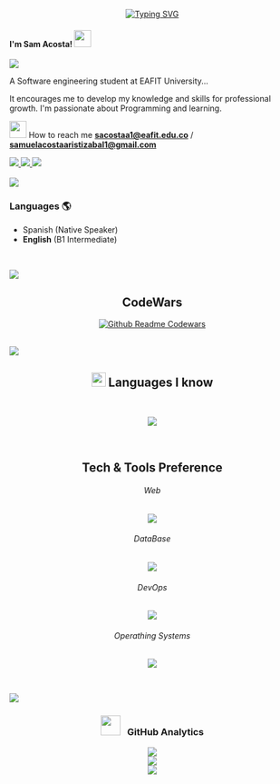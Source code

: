 <div align="center">
  
[![Typing SVG](https://readme-typing-svg.herokuapp.com?font=Fira+Code&pause=1000&width=435&lines=Hello%2C+welcome+to+my+Github+page;I'm+Sam;I'm+software+engineering)](https://git.io/typing-svg)


</div>

#### I'm Sam Acosta! <img src="https://media.giphy.com/media/hvRJCLFzcasrR4ia7z/giphy.gif" width="30px">
[![](https://visitcount.itsvg.in/api?id=itssam0&icon=0&color=0)](https://visitcount.itsvg.in)

A Software engineering student at EAFIT University...                     

It encourages me to develop my
knowledge and skills for
professional growth. I'm passionate about
Programming and learning.

 <img src="https://cultofthepartyparrot.com/parrots/hd/60fpsparrot.gif" width="30" height="30"/>  How to reach me **sacostaa1@eafit.edu.co** / **samuelacostaaristizabal1@gmail.com**

<div align="center">



</div>

  <a href="#">
    <img src="https://skillicons.dev/icons?i=discord" />
  </a>
  <a href="https://www.instagram.com/sam.acos?utm_source=ig_web_button_share_sheet&igsh=ZDNlZDc0MzIxNw==">
    <img src="https://skillicons.dev/icons?i=instagram" />
  </a>
  <a href="https://www.linkedin.com/in/samuel-acosta-aristiz%C3%A1bal-a71b6324b/">
    <img src="https://skillicons.dev/icons?i=linkedin" />
  </a>


<br>
<br>
<img src="https://user-images.githubusercontent.com/73097560/115834477-dbab4500-a447-11eb-908a-139a6edaec5c.gif">

### Languages 🌎
- Spanish (Native Speaker)
- **English** (B1 Intermediate)

<br>

<img src="https://user-images.githubusercontent.com/73097560/115834477-dbab4500-a447-11eb-908a-139a6edaec5c.gif"><br>

<div align="center">
<h2>CodeWars</h2>
 </div>
 
<div align="center">
  <a href="https://www.codewars.com/users/itssam0">
    <img src="https://codewars-stats-ignacio-cuadra.vercel.app/?username=itssam0&theme=dark" alt="Github Readme Codewars" />
  </a>
</div>

<br>

<img src="https://user-images.githubusercontent.com/73097560/115834477-dbab4500-a447-11eb-908a-139a6edaec5c.gif"><br>

<div align="center">
<h2><img src="https://media2.giphy.com/media/QssGEmpkyEOhBCb7e1/giphy.gif?cid=ecf05e47a0n3gi1bfqntqmob8g9aid1oyj2wr3ds3mg700bl&rid=giphy.gif" width ="25"> Languages I know</h2>
 </div>
 <br>
<p align="center">
  <a href="">
    <img src="https://skillicons.dev/icons?i=c,cs,cpp,,js,ts,,py,php,r" />
  </a>
</p>
<br>

<div align="center">
<h2>Tech & Tools Preference</h2>
 </div>
 
 <div align="center">
<h6>Web</h6>
 </div>
 
 <p align="center">
  <a href="">
    <img src="https://skillicons.dev/icons?i=react,django,flutter,nodejs,angular,,html,css,sass,,bootstrap" />
  </a>
</p>

  <div align="center">
<h6>DataBase</h6>
 </div>

<p align="center">
  <a href="">
    <img src="https://skillicons.dev/icons?i=mysql,mongodb,postgres,sqlite" />
  </a>
</p>


 <div align="center">
<h6>DevOps</h6>
 </div>

 <p align="center">
  <a href="">
    <img src="https://skillicons.dev/icons?i=gcp,aws,azure" />
  </a>
</p>
 
<div align="center">
<h6>Operathing Systems</h6>
 </div>

 <p align="center">
  <a href="">
    <img src="https://skillicons.dev/icons?i=linux,,windows,,mint" />
  </a>
</p>

<br>

<img src="https://user-images.githubusercontent.com/73097560/115834477-dbab4500-a447-11eb-908a-139a6edaec5c.gif"><br>

<div align="center">
<h3><img src="https://media.giphy.com/media/iY8CRBdQXODJSCERIr/giphy.gif" width="35"> &nbsp; GitHub Analytics</h3>
 </div>
<div align="center">

![](https://github-readme-stats.vercel.app/api?username=itssam0&theme=dark&hide_border=true&include_all_commits=false&count_private=false)<br/>
![](https://github-readme-streak-stats.herokuapp.com/?user=itssam0&theme=dark&hide_border=true)<br/>
![](https://github-readme-stats.vercel.app/api/top-langs/?username=itssam0&theme=dark&hide_border=true&include_all_commits=false&count_private=false&layout=compact)





</div>






